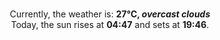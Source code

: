 <p  align="center"><br/>Currently, the weather is: <b> 27°C, <i>overcast clouds</i></b></br>Today, the sun rises at <b>04:47</b> and sets at <b>19:46</b>.</p>